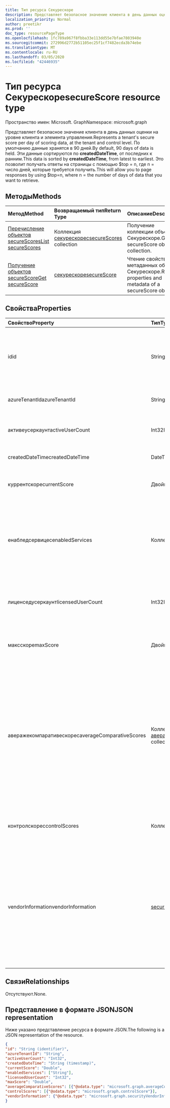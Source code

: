 ```yaml
---
title: Тип ресурса Секурескоре
description: Представляет безопасное значение клиента в день данных оценки на уровне клиента и элемента управления.
localization_priority: Normal
author: preetikr
ms.prod: ''
doc_type: resourcePageType
ms.openlocfilehash: 1fc789a967f8fbba33e113dd55e7bfae7803940e
ms.sourcegitcommit: 272996d2772b51105ec25f1cf7482ecda3b74ebe
ms.translationtype: MT
ms.contentlocale: ru-RU
ms.lasthandoff: 03/05/2020
ms.locfileid: "42446935"
---
```

# <a name="securescore-resource-type"></a><span data-ttu-id="b8717-103">Тип ресурса Секурескоре</span><span class="sxs-lookup"><span data-stu-id="b8717-103">secureScore resource type</span></span>

<span data-ttu-id="b8717-104">Пространство имен: Microsoft. Graph</span><span class="sxs-lookup"><span data-stu-id="b8717-104">Namespace: microsoft.graph</span></span>

<span data-ttu-id="b8717-105">Представляет безопасное значение клиента в день данных оценки на уровне клиента и элемента управления.</span><span class="sxs-lookup"><span data-stu-id="b8717-105">Represents a tenant's secure score per day of scoring data, at the tenant and control level.</span></span> <span data-ttu-id="b8717-106">По умолчанию данные хранятся в 90 дней.</span><span class="sxs-lookup"><span data-stu-id="b8717-106">By default, 90 days of data is held.</span></span> <span data-ttu-id="b8717-107">Эти данные сортируются по **createdDateTime**, от последних к ранним.</span><span class="sxs-lookup"><span data-stu-id="b8717-107">This data is sorted by **createdDateTime**, from latest to earliest.</span></span> <span data-ttu-id="b8717-108">Это позволит получать ответы на страницы с помощью $top = n, где n = число дней, которые требуется получить.</span><span class="sxs-lookup"><span data-stu-id="b8717-108">This will allow you to page responses by using $top=n, where n = the number of days of data that you want to retrieve.</span></span> 


## <a name="methods"></a><span data-ttu-id="b8717-109">Методы</span><span class="sxs-lookup"><span data-stu-id="b8717-109">Methods</span></span>

| <span data-ttu-id="b8717-110">Метод</span><span class="sxs-lookup"><span data-stu-id="b8717-110">Method</span></span>   | <span data-ttu-id="b8717-111">Возвращаемый тип</span><span class="sxs-lookup"><span data-stu-id="b8717-111">Return Type</span></span>|<span data-ttu-id="b8717-112">Описание</span><span class="sxs-lookup"><span data-stu-id="b8717-112">Description</span></span>|
|:---------------|:--------|:----------|
|[<span data-ttu-id="b8717-113">Перечисление объектов secureScores</span><span class="sxs-lookup"><span data-stu-id="b8717-113">List secureScores</span></span>](../api/security-list-securescores.md) | <span data-ttu-id="b8717-114">Коллекция [секурескорес](securescore.md)</span><span class="sxs-lookup"><span data-stu-id="b8717-114">[secureScores](securescore.md) collection</span></span> |<span data-ttu-id="b8717-115">Получение коллекции объектов Секурескоре.</span><span class="sxs-lookup"><span data-stu-id="b8717-115">Get secureScore object collection.</span></span>|
|[<span data-ttu-id="b8717-116">Получение объектов secureScore</span><span class="sxs-lookup"><span data-stu-id="b8717-116">Get secureScore</span></span>](../api/securescore-get.md) | [<span data-ttu-id="b8717-117">секурескоре</span><span class="sxs-lookup"><span data-stu-id="b8717-117">secureScore</span></span>](securescore.md) |<span data-ttu-id="b8717-118">Чтение свойств и метаданных объекта Секурескоре.</span><span class="sxs-lookup"><span data-stu-id="b8717-118">Read properties and metadata of a secureScore object.</span></span> | 



## <a name="properties"></a><span data-ttu-id="b8717-119">Свойства</span><span class="sxs-lookup"><span data-stu-id="b8717-119">Properties</span></span>

|<span data-ttu-id="b8717-120">Свойство</span><span class="sxs-lookup"><span data-stu-id="b8717-120">Property</span></span> |<span data-ttu-id="b8717-121">Тип</span><span class="sxs-lookup"><span data-stu-id="b8717-121">Type</span></span> |<span data-ttu-id="b8717-122">Описание</span><span class="sxs-lookup"><span data-stu-id="b8717-122">Description</span></span> |
|:--|:--|:--|
|<span data-ttu-id="b8717-123">id</span><span class="sxs-lookup"><span data-stu-id="b8717-123">id</span></span> |<span data-ttu-id="b8717-124">String</span><span class="sxs-lookup"><span data-stu-id="b8717-124">String</span></span>|<span data-ttu-id="b8717-125">GUID или уникальный идентификатор, созданный поставщиком.</span><span class="sxs-lookup"><span data-stu-id="b8717-125">Provider-generated GUID/unique identifier.</span></span> <span data-ttu-id="b8717-126">Только для чтения.</span><span class="sxs-lookup"><span data-stu-id="b8717-126">Read-only.</span></span> <span data-ttu-id="b8717-127">Обязательный атрибут.</span><span class="sxs-lookup"><span data-stu-id="b8717-127">Required.</span></span>|
|   <span data-ttu-id="b8717-128">azureTenantId</span><span class="sxs-lookup"><span data-stu-id="b8717-128">azureTenantId</span></span>   |   <span data-ttu-id="b8717-129">String</span><span class="sxs-lookup"><span data-stu-id="b8717-129">String</span></span>  |   <span data-ttu-id="b8717-130">Строка GUID для идентификатора клиента.</span><span class="sxs-lookup"><span data-stu-id="b8717-130">GUID string for tenant ID.</span></span>  |
|   <span data-ttu-id="b8717-131">активеусеркаунт</span><span class="sxs-lookup"><span data-stu-id="b8717-131">activeUserCount</span></span> |   <span data-ttu-id="b8717-132">Int32</span><span class="sxs-lookup"><span data-stu-id="b8717-132">Int32</span></span>   |   <span data-ttu-id="b8717-133">Число активных пользователей для данного клиента.</span><span class="sxs-lookup"><span data-stu-id="b8717-133">Active user count of the given tenant.</span></span>  |
|   <span data-ttu-id="b8717-134">createdDateTime</span><span class="sxs-lookup"><span data-stu-id="b8717-134">createdDateTime</span></span> |   <span data-ttu-id="b8717-135">DateTimeOffset</span><span class="sxs-lookup"><span data-stu-id="b8717-135">DateTimeOffset</span></span>  |   <span data-ttu-id="b8717-136">Дата создания объекта.</span><span class="sxs-lookup"><span data-stu-id="b8717-136">The date when the entity is created.</span></span>  |
|   <span data-ttu-id="b8717-137">куррентскоре</span><span class="sxs-lookup"><span data-stu-id="b8717-137">currentScore</span></span>    |   <span data-ttu-id="b8717-138">Двойное с плавающей точкой</span><span class="sxs-lookup"><span data-stu-id="b8717-138">Double</span></span>  |   <span data-ttu-id="b8717-139">Текущий полученный рейтинг клиента на указанную дату.</span><span class="sxs-lookup"><span data-stu-id="b8717-139">Tenant current attained score on specified date.</span></span>    |
|   <span data-ttu-id="b8717-140">енабледсервицес</span><span class="sxs-lookup"><span data-stu-id="b8717-140">enabledServices</span></span> |   <span data-ttu-id="b8717-141">Коллекция String</span><span class="sxs-lookup"><span data-stu-id="b8717-141">String collection</span></span>   |   <span data-ttu-id="b8717-142">Службы, предоставляемые корпорацией Майкрософт для клиента (например, Exchange Online, Skype, SharePoint).</span><span class="sxs-lookup"><span data-stu-id="b8717-142">Microsoft-provided services for the tenant (for example, Exchange online, Skype, Sharepoint).</span></span>   |
|   <span data-ttu-id="b8717-143">лиценседусеркаунт</span><span class="sxs-lookup"><span data-stu-id="b8717-143">licensedUserCount</span></span>   |   <span data-ttu-id="b8717-144">Int32</span><span class="sxs-lookup"><span data-stu-id="b8717-144">Int32</span></span>   |   <span data-ttu-id="b8717-145">Число лицензированных пользователей для данного клиента.</span><span class="sxs-lookup"><span data-stu-id="b8717-145">Licensed user count of the given tenant.</span></span>    |
|   <span data-ttu-id="b8717-146">максскоре</span><span class="sxs-lookup"><span data-stu-id="b8717-146">maxScore</span></span> |  <span data-ttu-id="b8717-147">Двойное с плавающей точкой</span><span class="sxs-lookup"><span data-stu-id="b8717-147">Double</span></span>  |   <span data-ttu-id="b8717-148">Максимальная возможная Оценка клиента на указанную дату.</span><span class="sxs-lookup"><span data-stu-id="b8717-148">Tenant maximum possible score on specified date.</span></span>    |
|   <span data-ttu-id="b8717-149">аверажекомпаративескорес</span><span class="sxs-lookup"><span data-stu-id="b8717-149">averageComparativeScores</span></span> |  <span data-ttu-id="b8717-150">Коллекция [аверажекомпаративескоре](averagecomparativescore.md)</span><span class="sxs-lookup"><span data-stu-id="b8717-150">[averageComparativeScore](averagecomparativescore.md) collection</span></span>    |<span data-ttu-id="b8717-151">Средняя оценка по различным областям (например, усреднение по отраслям, среднему на количество участников) и категории элементов управления (идентификация, данные, устройство, приложения, инфраструктура) в области.</span><span class="sxs-lookup"><span data-stu-id="b8717-151">Average score by different scopes (for example, average by industry, average by seating) and control category (Identity, Data, Device, Apps, Infrastructure) within the scope.</span></span> |
|   <span data-ttu-id="b8717-152">контролскорес</span><span class="sxs-lookup"><span data-stu-id="b8717-152">controlScores</span></span> | <span data-ttu-id="b8717-153">Коллекция [контролскоре](controlscore.md)</span><span class="sxs-lookup"><span data-stu-id="b8717-153">[controlScore](controlscore.md) collection</span></span>  |   <span data-ttu-id="b8717-154">Содержит результаты клиентов для набора элементов управления.</span><span class="sxs-lookup"><span data-stu-id="b8717-154">Contains tenant scores for a set of controls.</span></span>   |
|<span data-ttu-id="b8717-155">vendorInformation</span><span class="sxs-lookup"><span data-stu-id="b8717-155">vendorInformation</span></span> |[<span data-ttu-id="b8717-156">securityVendorInformation</span><span class="sxs-lookup"><span data-stu-id="b8717-156">securityVendorInformation</span></span>](securityvendorinformation.md)|<span data-ttu-id="b8717-157">Сложный тип, содержащий сведения о продукте, поставщике, поставщике и подобеспечении безопасности (например, Vendor = Microsoft; Provider = Секурескоре).</span><span class="sxs-lookup"><span data-stu-id="b8717-157">Complex type containing details about the security product/service vendor, provider, and subprovider (for example, vendor=Microsoft; provider=SecureScore).</span></span> <span data-ttu-id="b8717-158">Обязательное.</span><span class="sxs-lookup"><span data-stu-id="b8717-158">Required.</span></span>|


## <a name="relationships"></a><span data-ttu-id="b8717-159">Связи</span><span class="sxs-lookup"><span data-stu-id="b8717-159">Relationships</span></span>

<span data-ttu-id="b8717-160">Отсутствуют.</span><span class="sxs-lookup"><span data-stu-id="b8717-160">None.</span></span>

## <a name="json-representation"></a><span data-ttu-id="b8717-161">Представление в формате JSON</span><span class="sxs-lookup"><span data-stu-id="b8717-161">JSON representation</span></span>

<span data-ttu-id="b8717-162">Ниже указано представление ресурса в формате JSON.</span><span class="sxs-lookup"><span data-stu-id="b8717-162">The following is a JSON representation of the resource.</span></span>

<!-- {
  "blockType": "resource",
  "optionalProperties": [

  ],
  "@odata.type": "microsoft.graph.secureScore"
}-->

```json
{
"id": "String (identifier)",
"azureTenantId": "String",
"activeUserCount": "Int32",
"createdDateTime": "String (timestamp)",
"currentScore": "Double",
"enabledServices": ["String"],
"licensedUserCount": "Int32",
"maxScore": "Double",
"averageComparativeScores": [{"@odata.type": "microsoft.graph.averageComparativeScore"}],
"controlScores": [{"@odata.type": "microsoft.graph.controlScore"}],
"vendorInformation": {"@odata.type": "microsoft.graph.securityVendorInformation"},
}

```


<!-- uuid: 8fcb5dbc-d5aa-4681-8e31-b001d5168d79
2015-10-25 14:57:30 UTC -->
<!-- {
  "type": "#page.annotation",
  "description": "secureScore resource",
  "keywords": "",
  "section": "documentation",
  "tocPath": ""
}-->
